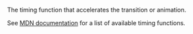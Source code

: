 The timing function that accelerates the transition or animation.

See [MDN documentation](https://developer.mozilla.org/en-US/docs/Web/CSS/transition-timing-function)
for a list of available timing functions.
